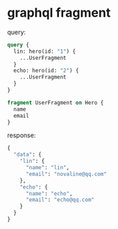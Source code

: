 # graphql fragment

query:

```graphql
query {
  lin: hero(id: "1") {
    ...UserFragment
  }
  echo: hero(id: "2") {
    ...UserFragment
  }
}

fragment UserFragment on Hero {
  name
  email
}
```

response:

```graphql
{
  "data": {
    "lin": {
      "name": "lin",
      "email": "novaline@qq.com"
    },
    "echo": {
      "name": "echo",
      "email": "echo@qq.com"
    }
  }
}
```
